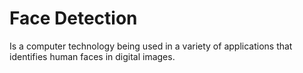 # Face Detection
Is a computer technology being used in a variety of applications that identifies human faces in digital images.
